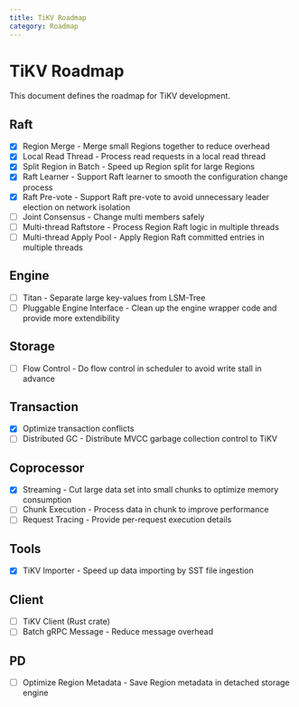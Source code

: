 ```yaml
---
title: TiKV Roadmap
category: Roadmap
---
```


# TiKV Roadmap

This document defines the roadmap for TiKV development.

## Raft

- [x] Region Merge - Merge small Regions together to reduce overhead
- [x] Local Read Thread - Process read requests in a local read thread
- [x] Split Region in Batch - Speed up Region split for large Regions
- [x] Raft Learner - Support Raft learner to smooth the configuration change process
- [x] Raft Pre-vote - Support Raft pre-vote to avoid unnecessary leader election on network isolation
- [ ] Joint Consensus - Change multi members safely
- [ ] Multi-thread Raftstore - Process Region Raft logic in multiple threads
- [ ] Multi-thread Apply Pool - Apply Region Raft committed entries in multiple threads

## Engine

- [ ] Titan - Separate large key-values from LSM-Tree
- [ ] Pluggable Engine Interface - Clean up the engine wrapper code and provide more extendibility

## Storage

- [ ] Flow Control - Do flow control in scheduler to avoid write stall in advance

## Transaction

- [x] Optimize transaction conflicts
- [ ] Distributed GC - Distribute MVCC garbage collection control to TiKV

## Coprocessor

- [x] Streaming - Cut large data set into small chunks to optimize memory consumption
- [ ] Chunk Execution - Process data in chunk to improve performance
- [ ] Request Tracing - Provide per-request execution details

## Tools

- [x] TiKV Importer - Speed up data importing by SST file ingestion

## Client

- [ ] TiKV Client (Rust crate)
- [ ] Batch gRPC Message - Reduce message overhead

## PD

- [ ] Optimize Region Metadata - Save Region metadata in detached storage engine